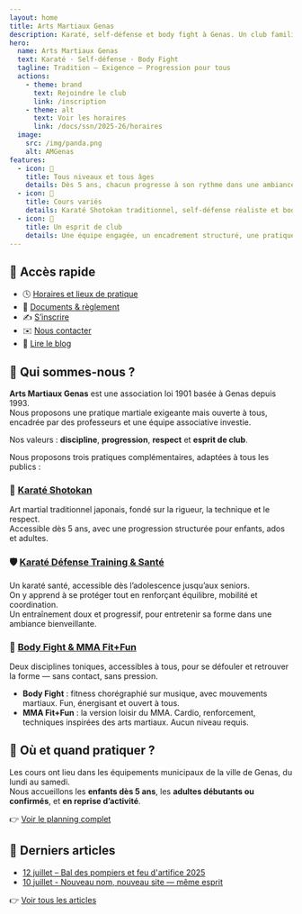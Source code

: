 ```yaml
---
layout: home
title: Arts Martiaux Genas
description: Karaté, self-défense et body fight à Genas. Un club familial et rigoureux, ouvert à tous.
hero:
  name: Arts Martiaux Genas
  text: Karaté · Self-défense · Body Fight
  tagline: Tradition – Exigence – Progression pour tous
  actions:
    - theme: brand
      text: Rejoindre le club
      link: /inscription
    - theme: alt
      text: Voir les horaires
      link: /docs/ssn/2025-26/horaires
  image:
    src: /img/panda.png
    alt: AMGenas
features:
  - icon: 🌱
    title: Tous niveaux et tous âges
    details: Dès 5 ans, chacun progresse à son rythme dans une ambiance bienveillante.
  - icon: 🥋
    title: Cours variés
    details: Karaté Shotokan traditionnel, self-défense réaliste et body fight dynamique.
  - icon: 🤝
    title: Un esprit de club
    details: Une équipe engagée, un encadrement structuré, une pratique accessible.
---
```


## 📌 Accès rapide

- 🕓 [Horaires et lieux de pratique](/docs/ssn/2025-26/horaires)
- 📄 [Documents & règlement](/docs/ssn/2025-26/)
- ✍️ [S’inscrire](/inscription)
- ✉️ [Nous contacter](mailto:info@amgenas.fr)  
- 📰 [Lire le blog](/blog/)

## 🥇 Qui sommes-nous ?

**Arts Martiaux Genas** est une association loi 1901 basée à Genas depuis 1993.  
Nous proposons une pratique martiale exigeante mais ouverte à tous, encadrée par des professeurs et une équipe associative investie.

Nos valeurs : **discipline**, **progression**, **respect** et **esprit de club**.

Nous proposons trois pratiques complémentaires, adaptées à tous les publics :

### 🥋 [Karaté Shotokan](/disciplines/karate)

Art martial traditionnel japonais, fondé sur la rigueur, la technique et le respect.  
Accessible dès 5 ans, avec une progression structurée pour enfants, ados et adultes.

### 🛡️ [Karaté Défense Training & Santé](/disciplines/self)

Un karaté santé, accessible dès l’adolescence jusqu’aux seniors.  
On y apprend à se protéger tout en renforçant équilibre, mobilité et coordination.  
Un entraînement doux et progressif, pour entretenir sa forme dans une ambiance bienveillante.

### 💪 [Body Fight & MMA Fit+Fun](/disciplines/fitness)

Deux disciplines toniques, accessibles à tous, pour se défouler et retrouver la forme — sans contact, sans pression.

- **Body Fight** : fitness chorégraphié sur musique, avec mouvements martiaux. Fun, énergisant et ouvert à tous.
- **MMA Fit+Fun** : la version loisir du MMA. Cardio, renforcement, techniques inspirées des arts martiaux. Aucun niveau requis.

## 📍 Où et quand pratiquer ?

Les cours ont lieu dans les équipements municipaux de la ville de Genas, du lundi au samedi.  
Nous accueillons les **enfants dès 5 ans**, les **adultes débutants ou confirmés**, et **en reprise d’activité**.

👉 [Voir le planning complet](/docs/ssn/2025-26/horaires)

## 📰 Derniers articles

- [12 juillet – Bal des pompiers et feu d'artifice 2025](/blog/2025-07-12-bal-pompiers)
- [10 juillet - Nouveau nom, nouveau site — même esprit](/blog/2025-07-10-nouveau-nom)

👉 [Voir tous les articles](/blog/)
